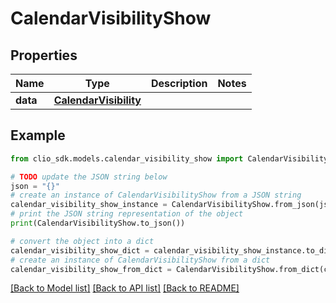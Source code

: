 # CalendarVisibilityShow


## Properties

Name | Type | Description | Notes
------------ | ------------- | ------------- | -------------
**data** | [**CalendarVisibility**](CalendarVisibility.md) |  | 

## Example

```python
from clio_sdk.models.calendar_visibility_show import CalendarVisibilityShow

# TODO update the JSON string below
json = "{}"
# create an instance of CalendarVisibilityShow from a JSON string
calendar_visibility_show_instance = CalendarVisibilityShow.from_json(json)
# print the JSON string representation of the object
print(CalendarVisibilityShow.to_json())

# convert the object into a dict
calendar_visibility_show_dict = calendar_visibility_show_instance.to_dict()
# create an instance of CalendarVisibilityShow from a dict
calendar_visibility_show_from_dict = CalendarVisibilityShow.from_dict(calendar_visibility_show_dict)
```
[[Back to Model list]](../README.md#documentation-for-models) [[Back to API list]](../README.md#documentation-for-api-endpoints) [[Back to README]](../README.md)


